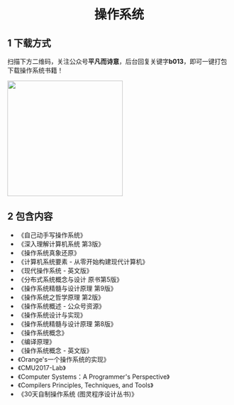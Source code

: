 <h1 align="center">操作系统</h1>

## 1 下载方式

扫描下方二维码，关注公众号**平凡而诗意**，后台回复关键字**b013**，即可一键打包下载操作系统书籍！

<img src="https://s1.ax1x.com/2022/07/10/jsCAdH.jpg" width="260" height="260" align=center></img>

## 2 包含内容

- 《自己动手写操作系统》
- 《深入理解计算机系统 第3版》
- 《操作系统真象还原》
- 《计算机系统要素 - 从零开始构建现代计算机》
- 《现代操作系统 - 英文版》
- 《分布式系统概念与设计 原书第5版》
- 《操作系统精髓与设计原理 第9版》
- 《操作系统之哲学原理 第2版》
- 《操作系统概述 - 公众号资源》
- 《操作系统设计与实现》
- 《操作系统精髓与设计原理 第8版》
- 《操作系统概念》
- 《编译原理》
- 《操作系统概念 - 英文版》
- 《Orange's一个操作系统的实现》
- 《CMU2017-Lab》
- 《Computer Systems：A Programmer's Perspective》
- 《Compilers Principles, Techniques, and Tools》
- 《30天自制操作系统 (图灵程序设计丛书)》